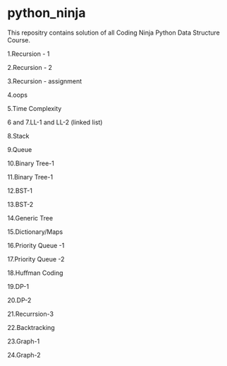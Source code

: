 # python_ninja
This repositry contains solution of all Coding Ninja Python Data Structure Course.



1.Recursion - 1

2.Recursion - 2

3.Recursion - assignment

4.oops

5.Time Complexity

6 and 7.LL-1 and LL-2 (linked list)

8.Stack

9.Queue

10.Binary Tree-1

11.Binary Tree-1

12.BST-1

13.BST-2

14.Generic Tree

15.Dictionary/Maps

16.Priority Queue -1

17.Priority Queue -2

18.Huffman Coding

19.DP-1

20.DP-2

21.Recurrsion-3

22.Backtracking

23.Graph-1

24.Graph-2
